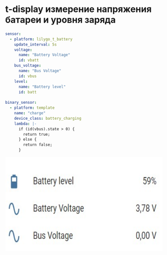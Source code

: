 #  t-display измерение напряжения батареи и уровня заряда 

```yaml
sensor:
  - platform: lilygo_t_battery
    update_interval: 5s
    voltage:
      name: "Battery Voltage"
      id: vbatt
    bus_voltage:
      name: "Bus Voltage"
      id: vbus
    level:
      name: "Battery level"
      id: batt

binary_sensor:
  - platform: template
    name: "charge"
    device_class: battery_charging
    lambda: |-
      if (id(vbus).state > 0) {
        return true;
      } else {
        return false;
      }

```
<img src="https://github.com/ananyevgv/esphome-components/blob/main/components/lilygo_t_battery/bat.jpg" height="300" alt="liligo">
